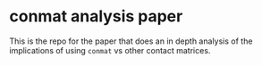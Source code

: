 
# conmat analysis paper

<!-- badges: start -->
<!-- badges: end -->

This is the repo for the paper that does an in depth analysis of the 
implications of using `conmat` vs other contact matrices.

